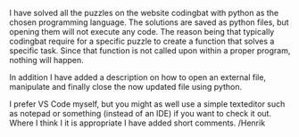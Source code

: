 I have solved all the puzzles on the website codingbat with python as the chosen programming language.
The solutions are saved as python files, but opening them will not execute any code.
The reason being that typically codingbat require for a specific puzzle to create a function that solves a specific task.
Since that function is not called upon within a proper program, nothing will happen.

In addition I have added a description on how to open an external file, manipulate and finally close the now updated file using python. 

I prefer VS Code myself, but you might as well use a simple texteditor such as notepad or something (instead of an IDE) if you want to check it out.
Where I think I it is appropriate I have added short comments.
/Henrik
